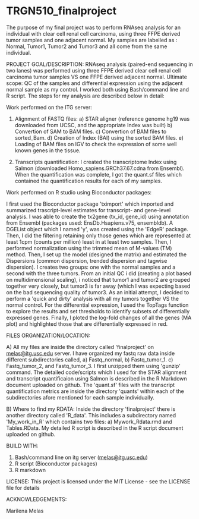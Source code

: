 # TRGN510_finalproject
 The purpose of my final project was to perform RNAseq analysis for an individual with clear cell renal cell carcinoma, using three FFPE derived tumor samples and one adjacent normal. My samples are labelled as : Normal, Tumor1, Tumor2 and Tumor3 and all come from the same individual.  
 
PROJECT GOAL/DESCRIPTION:
RNAseq analysis (paired-end sequencing in two lanes) was performed using three FFPE derived clear cell renal cell carcinoma tumor samples VS one FFPE derived adjacent normal. Ultimate scope: QC of the samples and differential expression using the adjacent normal sample as my control. I worked both using Bash/command line and R script. The steps for my analysis are described below in detail: 
 
Work performed on the ITG server:
1) Alignment of FASTQ files: 
a) STAR aligner (reference genome hg19 was downloaded from UCSC, and the appropriate Index was built)
b) Convertion of SAM to BAM files. 
c) Convertion of BAM files to sorted_Bam.
d) Creation of Index (BAI) using the sorted BAM files.
e) Loading of BAM files on IGV to check the expression of some well known genes in the tissue.

2) Transcripts quantification:
I created the transcriptome Index using Salmon (downloaded Homo_sapiens.GRCh37.67.cdna from Ensembl). 
When the quantification was complete, I got the quant.sf files which contained the quantification results for each of my samples. 

Work performed on R studio using Bioconductor packages: 

I first used the Bioconductor package 'tximport' which imported and summarized trascript-level estimates for transcript- and gene-level analysis. I was able to create the tx2gene (tx_id, gene_id) using annotation from Ensembl (packages used: EnsDb.Hsapiens.v75, ensembldb). A DGEList object which I named 'y', was created using the 'EdgeR' package. 
Then, I did the filtering retaining only those genes which are represented at least 1cpm (counts per million) least in at least two samples. Then, I performed normalization using the trimmed mean of M-values (TM) method. Then, I set up the model (designed the matrix) and estimated the Dispersions (common dispersion, trended dispersion and tagwise dispersion). I creates two groups: one with the normal samples and a second with the three tumors. From an initial QC i did (creating a plot based on multidimensional scaling), i noticed that tumor1 and tumor2 are grouped together very closely, but tumor3 is far away (which I was expecting based on the bad sequencing quality of tumor3. As an initial attempt, I decided to perform a 'quick and dirty' analysis with all my tumors together VS the normal control. For the differential expression, I used the TopTags function to explore the results and set thresholds to identify subsets of differentially expressed genes. Finally, 
I ploted the log-fold changes of all the genes (MA plot) and highlighted those that are differentially expressed in red.
 

FILES ORGANIZATION/LOCATION:

A) All my files are inside the directory called 'finalproject' on melas@itg.usc.edu server. I have organized my fastq raw data inside different subdirectories called, a) Fastq_normal, b) Fastq_tumor_1. c) Fastq_tumor_2, and Fastq_tumor_3. I first unzipped them using 'gunzip' command. The detailed code/scripts which I used for the STAR alignment and transcript quantificaion using Salmon is described in the R Markdown document uploaded on github. The 'quant.sf' files with the transcript quantification metrics are inside the directory 'quants' within each of the subdirectories afore mentioned for each sample individually. 

B) Where to find my RDATA:
Inside the directory 'finalproject' there is another directory called 'R_data'. This includes a subdirectory named    'My_work_in_R' which contains two files: a) Mywork_Rdata.rmd and Tables.RData. My detailed R script is described in the R script document uploaded on github.
 
 
 BUILD WITH:
 1. Bash/command line on itg server (melas@itg.usc.edu)
 2. R script (Bioconductor packages)
 3. R markdown 
 
LICENSE:
This project is licensed under the MIT License - see the LICENSE file for details
 
ACKNOWLEDGEMENTS:
 
 Marilena Melas 
